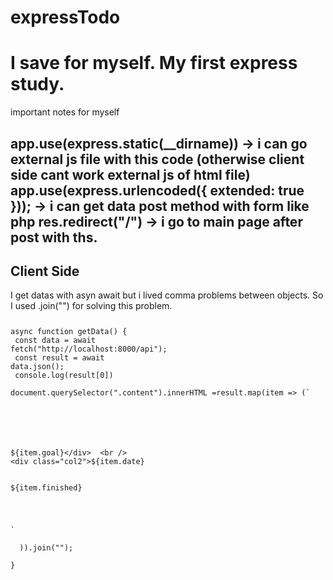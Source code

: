 ﻿# expressTodo
<h1>I save for myself. My first express study.</h1>

important notes for myself

app.use(express.static(__dirname))  -> i can go external js file with this code (otherwise client side cant work external js of html file)
app.use(express.urlencoded({ extended: true }));  -> i can get data post method with form like php
res.redirect("/") -> i go to main page after post with ths.
------------------------------------

<h2>Client Side </h2>
I get datas with asyn await but i lived comma problems between objects. So I used .join("") for solving this problem.


<code>
  
  
async function getData() { <br /> 
  const data = await fetch("http://localhost:8000/api"); <br /> 
  const result = await data.json(); <br /> 
  console.log(result[0]) <br /> 
  document.querySelector(".content").innerHTML =result.map(item => (` <br /> 
    <div class="row"> <br />  
    <div class="col1">${item.goal}</div>  <br /> 
    <div class="col2">${item.date} </div> <br /> 
    <div class="col3">${item.finished}</div> <br /> 
  </div>` <br /> 
  )).join(""); <br /> 
} <br /> 
  
  
</code>

